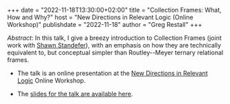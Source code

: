 +++
date = "2022-11-18T13:30:00+02:00"
title = "Collection Frames: What, How and Why?"
host = "New Directions in Relevant Logic (Online Workshop)"
publishdate = "2022-11-18"
author = "Greg Restall"
+++

*Abstract*: In this talk, I give a breezy introduction to Collection Frames (joint work with [Shawn Standefer](https://shawn-standefer.github.io)), with an emphasis on how they are technically equivalent to, but conceptual simpler than Routley--Meyer ternary relational frames.

* The talk is an online presentation at the [New Directions in Relevant Logic](http://www.cs.cas.cz/ndr2022/) Online Workshop. 

* The [slides for the talk are available here](/slides/collection-frames-what-how-why.pdf).


